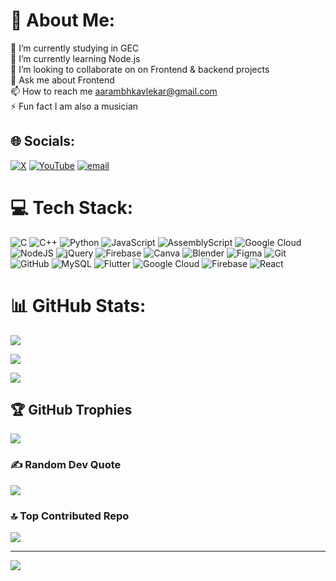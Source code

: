 # 💫 About Me:
🔭 I’m currently studying in GEC<br>🌱 I’m currently learning Node.js<br>👯 I’m looking to collaborate on on Frontend & backend projects<br>💬 Ask me about Frontend<br>📫 How to reach me aarambhkavlekar@gmail.com<br>⚡ Fun fact I am also a musician


## 🌐 Socials:
[![X](https://img.shields.io/badge/X-black.svg?logo=X&logoColor=white)](https://x.com/@Khabartwit) [![YouTube](https://img.shields.io/badge/YouTube-%23FF0000.svg?logo=YouTube&logoColor=white)](https://youtube.com/@aarambh3) [![email](https://img.shields.io/badge/Email-D14836?logo=gmail&logoColor=white)](mailto:aarambhkavlekar@gmail.com) 

# 💻 Tech Stack:
![C](https://img.shields.io/badge/c-%2300599C.svg?style=for-the-badge&logo=c&logoColor=white) ![C++](https://img.shields.io/badge/c++-%2300599C.svg?style=for-the-badge&logo=c%2B%2B&logoColor=white) ![Python](https://img.shields.io/badge/python-3670A0?style=for-the-badge&logo=python&logoColor=ffdd54) ![JavaScript](https://img.shields.io/badge/javascript-%23323330.svg?style=for-the-badge&logo=javascript&logoColor=%23F7DF1E) ![AssemblyScript](https://img.shields.io/badge/assembly%20script-%23000000.svg?style=for-the-badge&logo=assemblyscript&logoColor=white) ![Google Cloud](https://img.shields.io/badge/GoogleCloud-%234285F4.svg?style=for-the-badge&logo=google-cloud&logoColor=white) ![NodeJS](https://img.shields.io/badge/node.js-6DA55F?style=for-the-badge&logo=node.js&logoColor=white) ![jQuery](https://img.shields.io/badge/jquery-%230769AD.svg?style=for-the-badge&logo=jquery&logoColor=white) ![Firebase](https://img.shields.io/badge/firebase-a08021?style=for-the-badge&logo=firebase&logoColor=ffcd34) ![Canva](https://img.shields.io/badge/Canva-%2300C4CC.svg?style=for-the-badge&logo=Canva&logoColor=white) ![Blender](https://img.shields.io/badge/blender-%23F5792A.svg?style=for-the-badge&logo=blender&logoColor=white) ![Figma](https://img.shields.io/badge/figma-%23F24E1E.svg?style=for-the-badge&logo=figma&logoColor=white) ![Git](https://img.shields.io/badge/git-%23F05033.svg?style=for-the-badge&logo=git&logoColor=white) ![GitHub](https://img.shields.io/badge/github-%23121011.svg?style=for-the-badge&logo=github&logoColor=white) ![MySQL](https://img.shields.io/badge/mysql-4479A1.svg?style=for-the-badge&logo=mysql&logoColor=white) ![Flutter](https://img.shields.io/badge/Flutter-%2302569B.svg?style=for-the-badge&logo=Flutter&logoColor=white) ![Google Cloud](https://img.shields.io/badge/GoogleCloud-%234285F4.svg?style=for-the-badge&logo=google-cloud&logoColor=white) ![Firebase](https://img.shields.io/badge/firebase-a08021?style=for-the-badge&logo=firebase&logoColor=ffcd34) ![React](https://img.shields.io/badge/react-%2320232a.svg?style=for-the-badge&logo=react&logoColor=%2361DAFB)
# 📊 GitHub Stats:
![](https://github-readme-stats.vercel.app/api?username=aarambhkavlekar&theme=dark&hide_border=false&include_all_commits=true&count_private=false)<br/>

![](https://nirzak-streak-stats.vercel.app/?user=aarambhkavlekar&theme=dark&hide_border=false)<br/>

![](https://github-readme-stats.vercel.app/api/top-langs/?username=aarambhkavlekar&theme=dark&hide_border=false&include_all_commits=true&count_private=false&layout=compact)

## 🏆 GitHub Trophies
![](https://github-profile-trophy.vercel.app/?username=aarambhkavlekar&theme=radical&no-frame=false&no-bg=true&margin-w=4)

### ✍️ Random Dev Quote
![](https://quotes-github-readme.vercel.app/api?type=horizontal&theme=radical)

### 🔝 Top Contributed Repo
![](https://github-contributor-stats.vercel.app/api?username=aarambhkavlekar&limit=5&theme=dark&combine_all_yearly_contributions=true)

---
[![](https://visitcount.itsvg.in/api?id=aarambhkavlekar&icon=0&color=0)](https://visitcount.itsvg.in)

<!-- Proudly created with GPRM ( https://gprm.itsvg.in ) -->
